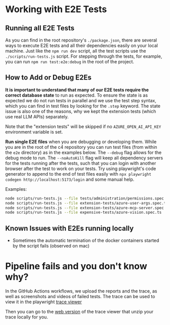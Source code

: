 # Working with E2E Tests

## Running all E2E Tests

As you can find in the root repository's `./package.json`, there are several ways to execute E2E tests and all their dependencies easily on your local machine. Just like the `npm run dev` script, all the test scripts use the `./scripts/run-tests.js` script. For stepping through the tests, for example, you can run `npm run test:e2e:debug` in the root of the project.

## How to Add or Debug E2Es

**It is important to understand that many of our E2E tests require the correct database state** to run as expected. To ensure the state is as expected we do not run tests in parallel and we use the test step syntax, which you can find in test files by looking for the `.step` keyword. The state issue is also one of the reasons, why we kept the extension tests (which use real LLM APIs) separately.

Note that the "extension tests" will be skipped if no `AZURE_OPEN_AI_API_KEY` environment variable is set.

**Run single E2E files** when you are debugging or developing them. While you are in the root of the c4 repository you can run test files (from within the `e2e` directory) as in the examples below. The `--debug` flag allows for the debug mode to run. The `--noAutoKill` flag will keep all dependency servers for the tests running after the tests, such that you can login with another browser after the test to work on your tests. Try using playwright's code generator to append to the end of test files easily with `npx playwright codegen http://localhost:5173/login` and some manual help.

Examples:
```bash
node scripts/run-tests.js --file tests/administration/permissions.spec.ts
node scripts/run-tests.js --file extension-tests/azure-user-args.spec.ts --debug
node scripts/run-tests.js --file extension-tests/azure-mcp-server.spec.ts --noAutoKill
node scripts/run-tests.js --file expensive-tests/azure-vision.spec.ts
```
## Known Issues with E2Es running locally

- Sometimes the automatic termination of the docker containers started by the script fails (observed on mac)

# Pipeline fails and you don't know why?

In the GitHub Actions workflows, we upload the reports and the trace, as well as screenshots and videos of failed tests.
The trace can be used to view it in the playwright [trace viewer](https://playwright.dev/docs/trace-viewer-intro#recording-a-trace)

Then you can go to the [web version](https://trace.playwright.dev/) of the trace viewer that unzip your trace locally for you.
